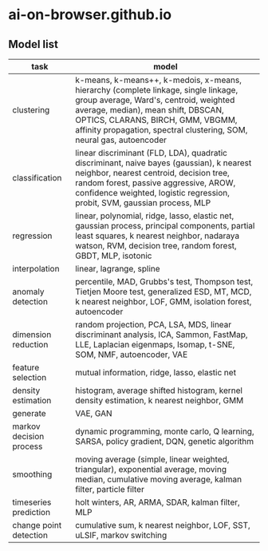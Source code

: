 # ai-on-browser.github.io

## Model list

| task | model |
|------|-------|
| clustering | k-means, k-means++, k-medois, x-means, hierarchy (complete linkage, single linkage, group average, Ward's, centroid, weighted average, median), mean shift, DBSCAN, OPTICS, CLARANS, BIRCH, GMM, VBGMM, affinity propagation, spectral clustering, SOM, neural gas, autoencoder |
| classification | linear discriminant (FLD, LDA), quadratic discriminant, naive bayes (gaussian), k nearest neighbor, nearest centroid, decision tree, random forest, passive aggressive, AROW, confidence weighted, logistic regression, probit, SVM, gaussian process, MLP |
| regression | linear, polynomial, ridge, lasso, elastic net, gaussian process, principal components, partial least squares, k nearest neighbor, nadaraya watson, RVM, decision tree, random forest, GBDT, MLP, isotonic |
| interpolation | linear, lagrange, spline |
| anomaly detection | percentile, MAD, Grubbs's test, Thompson test, Tietjen Moore test, generalized ESD, MT, MCD, k nearest neighbor, LOF, GMM, isolation forest, autoencoder |
| dimension reduction | random projection, PCA, LSA, MDS, linear discriminant analysis, ICA, Sammon, FastMap, LLE, Laplacian eigenmaps, Isomap, t-SNE, SOM, NMF, autoencoder, VAE |
| feature selection | mutual information, ridge, lasso, elastic net |
| density estimation | histogram, average shifted histogram, kernel density estimation, k nearest neighbor, GMM |
| generate | VAE, GAN |
| markov decision process | dynamic programming, monte carlo, Q learning, SARSA, policy gradient, DQN, genetic algorithm |
| smoothing | moving average (simple, linear weighted, triangular), exponential average, moving median, cumulative moving average, kalman filter, particle filter |
| timeseries prediction | holt winters, AR, ARMA, SDAR, kalman filter, MLP |
| change point detection | cumulative sum, k nearest neighbor, LOF, SST, uLSIF, markov switching |
